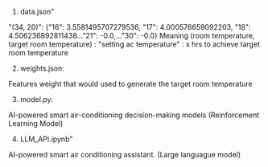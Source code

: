 1. data.json"

"(34, 20)": {"16": 3.5581495707279536, "17": 4.000576659092203, "18": 4.506236892811438..."21": -0.0,..."30": -0.0}
Meaning (room temperature, target room temperature) : "setting ac temperature" : x hrs to achieve target room temperature

2. weights.json:

Features weight that would used to generate the target room temperature

3. model.py:

AI-powered smart air-conditioning decision-making models (Reinforcement Learning Model)

4. LLM_API.ipynb"

AI-powered smart air conditioning assistant. (Large languague model)

